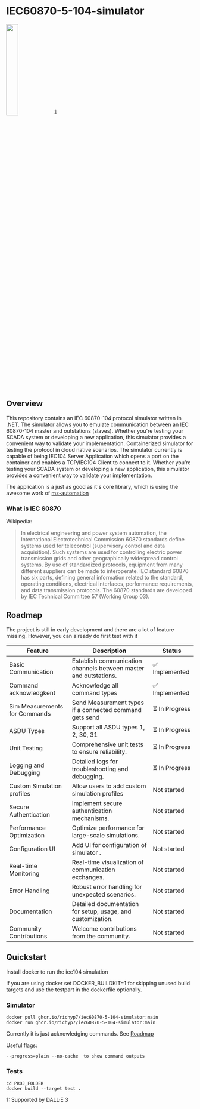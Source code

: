 # IEC60870-5-104-simulator

<img src="https://github.com/RichyP7/IEC60870-5-104-simulator/assets/14166202/f8c22afe-d4a0-4a1e-8655-43f6c3116cfe)" width=25% height=25%> <sup>[1](#myfootnote1)</sup>

## Overview

This repository contains an IEC 60870-104 protocol simulator written in .NET. The simulator allows you to emulate communication between an IEC 60870-104 master and outstations (slaves). Whether you're testing your SCADA system or developing a new application, this simulator provides a convenient way to validate your implementation.
Containerized simulator for testing the protocol in cloud native scenarios. The simulator currently is capable of being IEC104 Server Application which opens a port on the container and enables a TCP/IEC104 Client to connect to it.
Whether you’re testing your SCADA system or developing a new application, this simulator provides a convenient way to validate your implementation.

The application is a just as good as it´s core library, which is using the awesome work of [mz-automation](https://github.com/mz-automation)

### What is IEC 60870
Wikipedia:
> In electrical engineering and power system automation, the International Electrotechnical Commission 60870 standards define systems used for telecontrol (supervisory control and data acquisition). Such systems are used for controlling electric power transmission grids and other geographically widespread control systems. By use of standardized protocols, equipment from many different suppliers can be made to interoperate. IEC standard 60870 has six parts, defining general information related to the standard, operating conditions, electrical interfaces, performance requirements, and data transmission protocols. The 60870 standards are developed by IEC Technical Committee 57 (Working Group 03).

## Roadmap
The project is still in early development and there are a lot of feature missing. However, you can already do first test with it


| **Feature**                 | **Description**                                                                                   | **Status**       |
|-----------------------------|---------------------------------------------------------------------------------------------------|------------------|
| Basic Communication         | Establish communication channels between master and outstations.                                | ✅ Implemented   |
| Command acknowledgkent      | Acknowledge all command types                                                                    | ✅ Implemented   |
| Sim Measurements for Commands | Send Measurement types if a connected command gets send                                       | ⏳ In Progress   |
| ASDU Types                  | Support all ASDU types 1, 2, 30, 31                                                     | ⏳ In Progress   |
| Unit Testing                | Comprehensive unit tests to ensure reliability.                                                  | ⏳ In Progress   |
| Logging and Debugging       | Detailed logs for troubleshooting and debugging.                                                 | ⏳ In Progress   |
| Custom Simulation profiles  | Allow users to add custom simulation profiles                                                         | Not started |
| Secure Authentication       | Implement secure authentication mechanisms.                                                       | Not started  |
| Performance Optimization    | Optimize performance for large-scale simulations.                                                | Not started  |
| Configuration UI            | Add UI for configuration of simulator          .                                                | Not started  |
| Real-time Monitoring        | Real-time visualization of communication exchanges.                                               |  Not started  |
| Error Handling              | Robust error handling for unexpected scenarios.                                                  |  Not started   |
| Documentation               | Detailed documentation for setup, usage, and customization.                                       |  Not started   |
| Community Contributions     | Welcome contributions from the community.                                                         | Not started  |

## Quickstart
Install docker to run the iec104 simulation

If you are using docker set DOCKER_BUILDKIT=1 for skipping unused build targets and use the testpart in the dockerfile optionally.

### Simulator 

```
docker pull ghcr.io/richyp7/iec60870-5-104-simulator:main
docker run ghcr.io/richyp7/iec60870-5-104-simulator:main
```
Currently it is just acknowledging commands. See [Roadmap](##Roadmap)

Useful flags:
```
--progress=plain --no-cache  to show command outputs
```
### Tests

```
cd PROJ_FOLDER
docker build --target test . 
```

<a name="myfootnote1">1</a>: Supported by DALL·E 3

